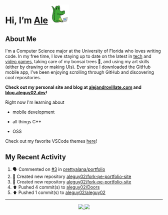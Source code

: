<!---
Credit to @wei and @AlexanderWangY for inspiration
--->

<p>
  <h1>
    Hi, I’m <a href="https://github.com/aleguy02">Ale</a>
    <img src="public/images/gator.png" width="60">
  </h1>
<p/>

<h2>About Me</h2>

I'm a Computer Science major at the University of Florida who loves writing code.
In my free time, I love staying up to date on the latest in <a href="https://techcrunch.com/" target="_blank">tech</a> 
and <a href="https://www.youtube.com/c/SkillUp" target="_blank">video games</a>, 
taking care of my bonsai trees 🌱, 
and using my art skills (either by drawing or making UIs).
Ever since I downloaded the GitHub mobile app, I’ve been enjoying scrolling through GitHub and discovering cool repositories.

**Check out my personal site and blog at [alejandrovillate.com](https://alejandrovillate.com) and [blog.aleguy02.dev](https://blog.aleguy02.dev)!**


Right now I'm learning about
- mobile development
- all things C++
- OSS

  <!--- TODO: add button to follow profile here --->

Check out my favorite VSCode themes <a href="https://github.com/aleguy02/aleguy02/tree/main/config-files/VS%20Code/themes">here</a>!

<h2>My Recent Activity</h2>

<!--START_SECTION:activity-->
1. 🗣 Commented on [#3](https://github.com/prettyalana/portfolio/pull/3#issuecomment-2989208323) in [prettyalana/portfolio](https://github.com/prettyalana/portfolio)
2. 📔 Created new repository [aleguy02/fork-pe-portfolio-site](https://github.com/aleguy02/fork-pe-portfolio-site)
3. 📔 Created new repository [aleguy02/fork-pe-portfolio-site](https://github.com/aleguy02/fork-pe-portfolio-site)
4. ⬆️ Pushed 4 commit(s) to [aleguy02/Doors](https://github.com/aleguy02/Doors)
5. ⬆️ Pushed 1 commit(s) to [aleguy02/aleguy02](https://github.com/aleguy02/aleguy02)
<!--END_SECTION:activity-->


-----
<p align="center">
  <a href="https://github.com/aleguy02">
    <img src="https://img.shields.io/badge/github-@aleguy02-211F1F?logo=github&logoColor=white&style=flat-square" />
  </a>
  <a href="https://www.linkedin.com/in/alejandrovillate1/">
    <img src="https://img.shields.io/badge/linkedin-Alejandro_Villate-0072B1?logo=linkedin&style=flat-square" />
  </a>
</p>
